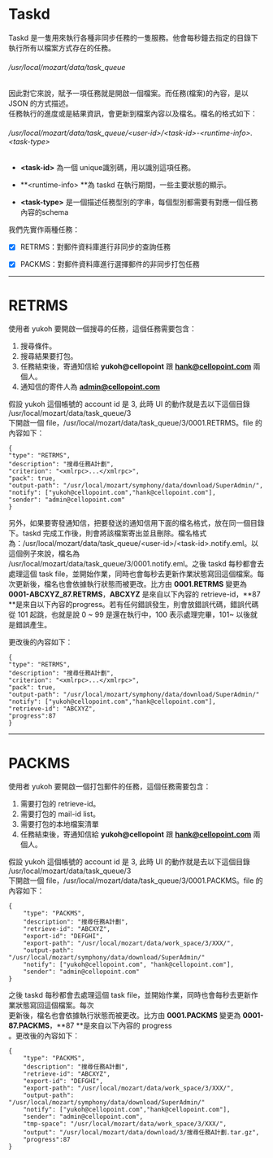 # Taskd

Taskd 是一隻用來執行各種非同步任務的一隻服務。他會每秒鐘去指定的目錄下執行所有以檔案方式存在的任務。

###### /usr/local/mozart/data/task\_queue

因此對它來說，賦予一項任務就是開啟一個檔案。而任務\(檔案\)的內容，是以 JSON 的方式描述。  
任務執行的進度或是結果資訊，會更新到檔案內容以及檔名。檔名的格式如下：

###### /usr/local/mozart/data/task\_queue/&lt;user-id&gt;/&lt;task-id&gt;-&lt;runtime-info&gt;.&lt;task-type&gt;

* **&lt;task-id&gt;** 為一個 unique識別碼，用以識別這項任務。

* **&lt;runtime-info&gt; **為 taskd 在執行期間，一些主要狀態的顯示。

* **&lt;task-type&gt;** 是一個描述任務型別的字串，每個型別都需要有對應一個任務內容的schema

我們先實作兩種任務：

* [x] RETRMS：對郵件資料庫進行非同步的查詢任務

* [x] PACKMS：對郵件資料庫進行選擇郵件的非同步打包任務

---

# RETRMS

使用者 yukoh 要開啟一個搜尋的任務，這個任務需要包含：

1. 搜尋條件。
2. 搜尋結果要打包。
3. 任務結束後，寄通知信給 **yukoh@cellopoint** 跟 **hank@cellopoint.com** 兩個人。
4. 通知信的寄件人為 **admin@cellopoint.com**

假設 yukoh 這個帳號的 account id 是 3, 此時 UI 的動作就是去以下這個目錄 /usr/local/mozart/data/task\_queue/3  
 下開啟一個 file，/usr/local/mozart/data/task\_queue/3/0001.RETRMS。file 的內容如下：

```
{
"type": "RETRMS",
"description": "搜尋任務A計劃",
"criterion": "<xmlrpc>...</xmlrpc>",
"pack": true,
"output-path": "/usr/local/mozart/symphony/data/download/SuperAdmin/",
"notify": ["yukoh@cellopoint.com","hank@cellopoint.com"],
"sender": "admin@cellopoint.com"
}
```

另外，如果要寄發通知信，把要發送的通知信用下面的檔名格式，放在同一個目錄下。taskd 完成工作後，則會將該檔案寄出並且刪除。檔名格式為：/usr/local/mozart/data/task\_queue/&lt;user-id&gt;/&lt;task-id&gt;.notify.eml。以這個例子來說，檔名為 /usr/local/mozart/data/task\_queue/3/0001.notify.eml。之後 taskd 每秒都會去處理這個 task file，並開始作業，同時也會每秒去更新作業狀態寫回這個檔案。每次更新後，檔名也會依據執行狀態而被更改。比方由 **0001.RETRMS** 變更為 **0001-ABCXYZ\_87.RETRMS**，**ABCXYZ** 是來自以下內容的 retrieve-id，**87 **是來自以下內容的progress。若有任何錯誤發生，則會放錯誤代碼，錯誤代碼從 101 起跳，也就是說 0 ~ 99 是還在執行中，100 表示處理完畢，101~ 以後就是錯誤產生。

更改後的內容如下：

```
{
"type": "RETRMS",
"description": "搜尋任務A計劃",
"criterion": "<xmlrpc>...</xmlrpc>",
"pack": true,
"output-path": "/usr/local/mozart/symphony/data/download/SuperAdmin/"
"notify": ["yukoh@cellopoint.com","hank@cellopoint.com"],
"retrieve-id": "ABCXYZ",
"progress":87
}
```

---

# PACKMS

使用者 yukoh 要開啟一個打包郵件的任務，這個任務需要包含：

1. 需要打包的 retrieve-id。
2. 需要打包的 mail-id list。
3. 需要打包的本地檔案清單
4. 任務結束後，寄通知信給 **yukoh@cellopoint** 跟 **hank@cellopoint.com** 兩個人。

假設 yukoh 這個帳號的 account id 是 3, 此時 UI 的動作就是去以下這個目錄 /usr/local/mozart/data/task\_queue/3  
 下開啟一個 file，/usr/local/mozart/data/task\_queue/3/0001.PACKMS。file 的內容如下：

```
{
    "type": "PACKMS",
    "description": "搜尋任務A計劃",
    "retrieve-id": "ABCXYZ",
    "export-id": "DEFGHI",
    "export-path": "/usr/local/mozart/data/work_space/3/XXX/",
    "output-path": "/usr/local/mozart/symphony/data/download/SuperAdmin/"
    "notify": ["yukoh@cellopoint.com", "hank@cellopoint.com"],
    "sender": "admin@cellopoint.com"
}
```

之後 taskd 每秒都會去處理這個 task file，並開始作業，同時也會每秒去更新作業狀態寫回這個檔案。每次  
更新後，檔名也會依據執行狀態而被更改。比方由 **0001.PACKMS** 變更為 **0001-87.PACKMS**，**87 **是來自以下內容的 progress  
。更改後的內容如下：

```
{
    "type": "PACKMS",
    "description": "搜尋任務A計劃",
    "retrieve-id": "ABCXYZ",
    "export-id": "DEFGHI",
    "export-path": "/usr/local/mozart/data/work_space/3/XXX/",
    "output-path": "/usr/local/mozart/symphony/data/download/SuperAdmin/"
    "notify": ["yukoh@cellopoint.com","hank@cellopoint.com"],
    "sender": "admin@cellopoint.com",
    "tmp-space": "/usr/local/mozart/data/work_space/3/XXX/",
    "output": "/usr/local/mozart/data/download/3/搜尋任務A計劃.tar.gz",
    "progress":87
}
```



